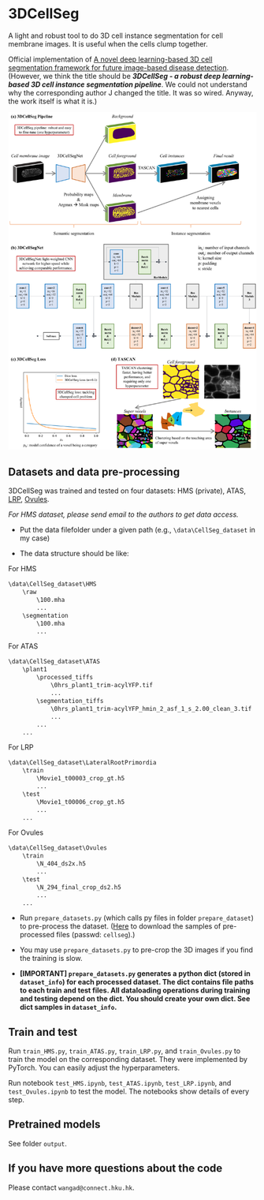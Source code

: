 # 3DCellSeg

A light and robust tool to do 3D cell instance segmentation for cell membrane images. It is useful when the cells clump together.

Official implementation of [A novel deep learning-based 3D cell segmentation framework for future image-based disease detection](https://www.nature.com/articles/s41598-021-04048-3). (However, we think the title should be ***3DCellSeg - a robust deep learning-based 3D cell instance segmentation pipeline***. We could not understand why the corresponding author J changed the title. It was so wired. Anyway, the work itself is what it is.)

<div align="center">
    <img src="figs/central_illustration.png" width="700"/>
</div>

## Datasets and data pre-processing

3DCellSeg was trained and tested on four datasets: HMS (private), ATAS, [LRP](https://osf.io/2rszy/), [Ovules](https://osf.io/w38uf/).

*For HMS dataset, please send email to the authors to get data access.*

- Put the data filefolder under a given path (e.g., ```\data\CellSeg_dataset``` in my case)

- The data structure should be like:

For HMS

```
\data\CellSeg_dataset\HMS
    \raw
        \100.mha
        ...
    \segmentation
        \100.mha
        ...
```

For ATAS

```
\data\CellSeg_dataset\ATAS
    \plant1
        \processed_tiffs
            \0hrs_plant1_trim-acylYFP.tif
            ...
        \segmentation_tiffs
            \0hrs_plant1_trim-acylYFP_hmin_2_asf_1_s_2.00_clean_3.tif
            ...
        ...
    ...
```

For LRP

```
\data\CellSeg_dataset\LateralRootPrimordia
    \train
        \Movie1_t00003_crop_gt.h5
        ...
    \test
        \Movie1_t00006_crop_gt.h5
        ...
    ...
```

For Ovules

```
\data\CellSeg_dataset\Ovules
    \train
        \N_404_ds2x.h5
        ...
    \test
        \N_294_final_crop_ds2.h5
        ...
    ...
```

- Run ```prepare_datasets.py``` (which calls py files in folder ```prepare_dataset```) to pre-process the dataset. ([Here](https://connecthkuhk-my.sharepoint.com/:f:/g/personal/wangad_connect_hku_hk/Eo2UGa6WTA5Gj0F1S6Xc9HABedf0FUVpNw8swUWl5-3kRg?e=UMBGmx) to download the samples of pre-processed files (passwd: ```cellseg```).)

- You may use ```prepare_datasets.py``` to pre-crop the 3D images if you find the training is slow.

- **\[IMPORTANT\] ```prepare_datasets.py``` generates a python dict (stored in ```dataset_info```) for each processed dataset. The dict contains file paths to each train and test files. All dataloading operations during training and testing depend on the dict. You should create your own dict. See dict samples in ```dataset_info```.**

## Train and test

Run ```train_HMS.py```, ```train_ATAS.py```, ```train_LRP.py```, and ```train_Ovules.py``` to train the model on the corresponding dataset. They were implemented by PyTorch. You can easily adjust the hyperparameters.

Run notebook ```test_HMS.ipynb```, ```test_ATAS.ipynb```, ```test_LRP.ipynb```, and ```test_Ovules.ipynb``` to test the model. The notebooks show details of every step.

## Pretrained models

See folder ```output```.

## If you have more questions about the code

Please contact ```wangad@connect.hku.hk```.
